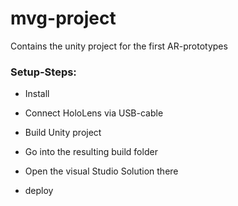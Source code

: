 # mvg-project
Contains the unity project for the first AR-prototypes


### Setup-Steps:
* Install

* Connect HoloLens via USB-cable
* Build Unity project
* Go into the resulting build folder
* Open the visual Studio Solution there
* deploy
